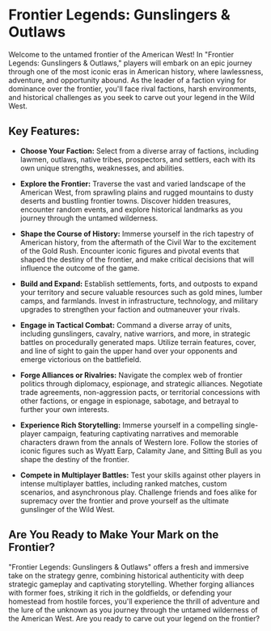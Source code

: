 # Frontier Legends: Gunslingers & Outlaws

Welcome to the untamed frontier of the American West! In "Frontier Legends: Gunslingers & Outlaws," players will embark on an epic journey through one of the most iconic eras in American history, where lawlessness, adventure, and opportunity abound. As the leader of a faction vying for dominance over the frontier, you'll face rival factions, harsh environments, and historical challenges as you seek to carve out your legend in the Wild West.

## Key Features:

- **Choose Your Faction:** Select from a diverse array of factions, including lawmen, outlaws, native tribes, prospectors, and settlers, each with its own unique strengths, weaknesses, and abilities.

- **Explore the Frontier:** Traverse the vast and varied landscape of the American West, from sprawling plains and rugged mountains to dusty deserts and bustling frontier towns. Discover hidden treasures, encounter random events, and explore historical landmarks as you journey through the untamed wilderness.

- **Shape the Course of History:** Immerse yourself in the rich tapestry of American history, from the aftermath of the Civil War to the excitement of the Gold Rush. Encounter iconic figures and pivotal events that shaped the destiny of the frontier, and make critical decisions that will influence the outcome of the game.

- **Build and Expand:** Establish settlements, forts, and outposts to expand your territory and secure valuable resources such as gold mines, lumber camps, and farmlands. Invest in infrastructure, technology, and military upgrades to strengthen your faction and outmaneuver your rivals.

- **Engage in Tactical Combat:** Command a diverse array of units, including gunslingers, cavalry, native warriors, and more, in strategic battles on procedurally generated maps. Utilize terrain features, cover, and line of sight to gain the upper hand over your opponents and emerge victorious on the battlefield.

- **Forge Alliances or Rivalries:** Navigate the complex web of frontier politics through diplomacy, espionage, and strategic alliances. Negotiate trade agreements, non-aggression pacts, or territorial concessions with other factions, or engage in espionage, sabotage, and betrayal to further your own interests.

- **Experience Rich Storytelling:** Immerse yourself in a compelling single-player campaign, featuring captivating narratives and memorable characters drawn from the annals of Western lore. Follow the stories of iconic figures such as Wyatt Earp, Calamity Jane, and Sitting Bull as you shape the destiny of the frontier.

- **Compete in Multiplayer Battles:** Test your skills against other players in intense multiplayer battles, including ranked matches, custom scenarios, and asynchronous play. Challenge friends and foes alike for supremacy over the frontier and prove yourself as the ultimate gunslinger of the Wild West.

## Are You Ready to Make Your Mark on the Frontier?

"Frontier Legends: Gunslingers & Outlaws" offers a fresh and immersive take on the strategy genre, combining historical authenticity with deep strategic gameplay and captivating storytelling. Whether forging alliances with former foes, striking it rich in the goldfields, or defending your homestead from hostile forces, you'll experience the thrill of adventure and the lure of the unknown as you journey through the untamed wilderness of the American West. Are you ready to carve out your legend on the frontier?
